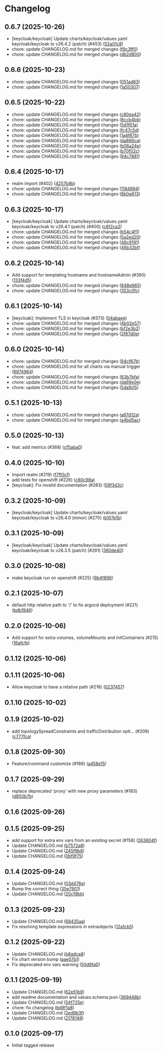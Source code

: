 # Changelog


## 0.6.7 (2025-10-26)

* [keycloak/keycloak] Update charts/keycloak/values.yaml keycloak/keycloak to v26.4.2 (patch) (#453) ([52a01c8](https://github.com/CloudPirates-io/helm-charts/commit/52a01c8))
* chore: update CHANGELOG.md for merged changes ([f9c3ff0](https://github.com/CloudPirates-io/helm-charts/commit/f9c3ff0))
* chore: update CHANGELOG.md for merged changes ([db2d800](https://github.com/CloudPirates-io/helm-charts/commit/db2d800))

## 0.6.6 (2025-10-23)

* chore: update CHANGELOG.md for merged changes ([051ad83](https://github.com/CloudPirates-io/helm-charts/commit/051ad83))
* chore: update CHANGELOG.md for merged changes ([1a50307](https://github.com/CloudPirates-io/helm-charts/commit/1a50307))

## 0.6.5 (2025-10-22)

* chore: update CHANGELOG.md for merged changes ([c80ea42](https://github.com/CloudPirates-io/helm-charts/commit/c80ea42))
* chore: update CHANGELOG.md for merged changes ([8ccb4bb](https://github.com/CloudPirates-io/helm-charts/commit/8ccb4bb))
* chore: update CHANGELOG.md for merged changes ([5d1f01a](https://github.com/CloudPirates-io/helm-charts/commit/5d1f01a))
* chore: update CHANGELOG.md for merged changes ([fc47c5d](https://github.com/CloudPirates-io/helm-charts/commit/fc47c5d))
* chore: update CHANGELOG.md for merged changes ([1a4f87b](https://github.com/CloudPirates-io/helm-charts/commit/1a4f87b))
* chore: update CHANGELOG.md for merged changes ([da866ca](https://github.com/CloudPirates-io/helm-charts/commit/da866ca))
* chore: update CHANGELOG.md for merged changes ([b06a24e](https://github.com/CloudPirates-io/helm-charts/commit/b06a24e))
* chore: update CHANGELOG.md for merged changes ([b70f02c](https://github.com/CloudPirates-io/helm-charts/commit/b70f02c))
* chore: update CHANGELOG.md for merged changes ([94c7881](https://github.com/CloudPirates-io/helm-charts/commit/94c7881))

## 0.6.4 (2025-10-17)

* realm import (#402) ([4257b8b](https://github.com/CloudPirates-io/helm-charts/commit/4257b8b))
* chore: update CHANGELOG.md for merged changes ([1184994](https://github.com/CloudPirates-io/helm-charts/commit/1184994))
* chore: update CHANGELOG.md for merged changes ([8b0e613](https://github.com/CloudPirates-io/helm-charts/commit/8b0e613))

## 0.6.3 (2025-10-17)

* [keycloak/keycloak] Update charts/keycloak/values.yaml keycloak/keycloak to v26.4.1 (patch) (#400) ([c6f2ca2](https://github.com/CloudPirates-io/helm-charts/commit/c6f2ca2))
* chore: update CHANGELOG.md for merged changes ([b54c4f1](https://github.com/CloudPirates-io/helm-charts/commit/b54c4f1))
* chore: update CHANGELOG.md for merged changes ([5a2ed20](https://github.com/CloudPirates-io/helm-charts/commit/5a2ed20))
* chore: update CHANGELOG.md for merged changes ([48c9191](https://github.com/CloudPirates-io/helm-charts/commit/48c9191))
* chore: update CHANGELOG.md for merged changes ([46b32bf](https://github.com/CloudPirates-io/helm-charts/commit/46b32bf))

## 0.6.2 (2025-10-14)

* Add support for templating hostname and hostnameAdmin (#390) ([133f4d5](https://github.com/CloudPirates-io/helm-charts/commit/133f4d5))
* chore: update CHANGELOG.md for merged changes ([848e965](https://github.com/CloudPirates-io/helm-charts/commit/848e965))
* chore: update CHANGELOG.md for merged changes ([353c0fc](https://github.com/CloudPirates-io/helm-charts/commit/353c0fc))

## 0.6.1 (2025-10-14)

* [keycloak]: Implement TLS in keycloak (#373) ([04abaee](https://github.com/CloudPirates-io/helm-charts/commit/04abaee))
* chore: update CHANGELOG.md for merged changes ([4b02e57](https://github.com/CloudPirates-io/helm-charts/commit/4b02e57))
* chore: update CHANGELOG.md for merged changes ([bf2e3b2](https://github.com/CloudPirates-io/helm-charts/commit/bf2e3b2))
* chore: update CHANGELOG.md for merged changes ([2f87d0e](https://github.com/CloudPirates-io/helm-charts/commit/2f87d0e))

## 0.6.0 (2025-10-14)

* chore: update CHANGELOG.md for merged changes ([84cf67b](https://github.com/CloudPirates-io/helm-charts/commit/84cf67b))
* chore: update CHANGELOG.md for all charts via manual trigger ([6974964](https://github.com/CloudPirates-io/helm-charts/commit/6974964))
* chore: update CHANGELOG.md for merged changes ([63b7bfa](https://github.com/CloudPirates-io/helm-charts/commit/63b7bfa))
* chore: update CHANGELOG.md for merged changes ([da69e0e](https://github.com/CloudPirates-io/helm-charts/commit/da69e0e))
* chore: update CHANGELOG.md for merged changes ([5da1b15](https://github.com/CloudPirates-io/helm-charts/commit/5da1b15))

## 0.5.1 (2025-10-13)

* chore: update CHANGELOG.md for merged changes ([a67d12a](https://github.com/CloudPirates-io/helm-charts/commit/a67d12a))
* chore: update CHANGELOG.md for merged changes ([a4bd5ac](https://github.com/CloudPirates-io/helm-charts/commit/a4bd5ac))

## 0.5.0 (2025-10-13)

* feat: add metrics (#368) ([cf5aba0](https://github.com/CloudPirates-io/helm-charts/commit/cf5aba0))

## 0.4.0 (2025-10-10)

* Import realm (#219) ([f7ff0cf](https://github.com/CloudPirates-io/helm-charts/commit/f7ff0cf))
* add tests for openshift (#226) ([c80c98a](https://github.com/CloudPirates-io/helm-charts/commit/c80c98a))
* [keycloak]: Fix invalid documentation (#283) ([59f3d3c](https://github.com/CloudPirates-io/helm-charts/commit/59f3d3c))

## 0.3.2 (2025-10-09)

* [keycloak/keycloak] Update charts/keycloak/values.yaml keycloak/keycloak to v26.4.0 (minor) (#270) ([b107e1b](https://github.com/CloudPirates-io/helm-charts/commit/b107e1b))

## 0.3.1 (2025-10-09)

* [keycloak/keycloak] Update charts/keycloak/values.yaml keycloak/keycloak to v26.3.5 (patch) (#261) ([360de40](https://github.com/CloudPirates-io/helm-charts/commit/360de40))

## 0.3.0 (2025-10-08)

* make keycloak run on openshift (#225) ([9b4f896](https://github.com/CloudPirates-io/helm-charts/commit/9b4f896))

## 0.2.1 (2025-10-07)

* default http relative path to '/' to fix argocd deployment (#221) ([bdb1946](https://github.com/CloudPirates-io/helm-charts/commit/bdb1946))

## 0.2.0 (2025-10-06)

* Add support for extra volumes, volumeMounts and initContainers (#215) ([16afcfe](https://github.com/CloudPirates-io/helm-charts/commit/16afcfe))

## 0.1.12 (2025-10-06)


## 0.1.11 (2025-10-06)

* Allow keycloak to have a relative path (#216) ([0237457](https://github.com/CloudPirates-io/helm-charts/commit/0237457))

## 0.1.10 (2025-10-02)


## 0.1.9 (2025-10-02)

* add topologySpreadConstraints and trafficDistribution opti… (#209) ([c777fca](https://github.com/CloudPirates-io/helm-charts/commit/c777fca))

## 0.1.8 (2025-09-30)

* Feature/command customize (#186) ([a458e15](https://github.com/CloudPirates-io/helm-charts/commit/a458e15))

## 0.1.7 (2025-09-29)

* replace deprecated 'proxy' with new proxy parameters (#183) ([d850b7b](https://github.com/CloudPirates-io/helm-charts/commit/d850b7b))

## 0.1.6 (2025-09-26)


## 0.1.5 (2025-09-25)

* add support for extra env vars from an existing secret (#158) ([263604f](https://github.com/CloudPirates-io/helm-charts/commit/263604f))
* Update CHANGELOG.md ([b7572a8](https://github.com/CloudPirates-io/helm-charts/commit/b7572a8))
* Update CHANGELOG.md ([245f9b6](https://github.com/CloudPirates-io/helm-charts/commit/245f9b6))
* Update CHANGELOG.md ([0bf9f75](https://github.com/CloudPirates-io/helm-charts/commit/0bf9f75))

## 0.1.4 (2025-09-24)

* Update CHANGELOG.md ([03d476e](https://github.com/CloudPirates-io/helm-charts/commit/03d476e))
* Bump the correct thing ([35e7901](https://github.com/CloudPirates-io/helm-charts/commit/35e7901))
* Update CHANGELOG.md ([20c19bb](https://github.com/CloudPirates-io/helm-charts/commit/20c19bb))

## 0.1.3 (2025-09-23)

* Update CHANGELOG.md ([68435aa](https://github.com/CloudPirates-io/helm-charts/commit/68435aa))
* Fix resolving template expressions in extraobjects ([12a1cb5](https://github.com/CloudPirates-io/helm-charts/commit/12a1cb5))

## 0.1.2 (2025-09-22)

* Update CHANGELOG.md ([b8adca8](https://github.com/CloudPirates-io/helm-charts/commit/b8adca8))
* Fix chart version bump ([aae07b1](https://github.com/CloudPirates-io/helm-charts/commit/aae07b1))
* Fix deprecated env vars warning ([50d9fa0](https://github.com/CloudPirates-io/helm-charts/commit/50d9fa0))

## 0.1.1 (2025-09-19)

* Update CHANGELOG.md ([62e51b9](https://github.com/CloudPirates-io/helm-charts/commit/62e51b9))
* add readme documentation and values.schema.json ([369448b](https://github.com/CloudPirates-io/helm-charts/commit/369448b))
* Update CHANGELOG.md ([54f725e](https://github.com/CloudPirates-io/helm-charts/commit/54f725e))
* chore: fix changelog ([bd9f1a8](https://github.com/CloudPirates-io/helm-charts/commit/bd9f1a8))
* Update CHANGELOG.md ([2ed9b3f](https://github.com/CloudPirates-io/helm-charts/commit/2ed9b3f))
* Update CHANGELOG.md ([2178148](https://github.com/CloudPirates-io/helm-charts/commit/2178148))

## 0.1.0 (2025-09-17)

* Initial tagged release
